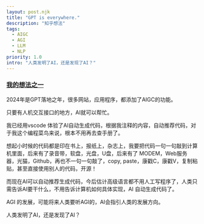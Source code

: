 ```yaml
---
layout: post.njk
title: "GPT is everywhere."
description: "知乎想法"
tags:
  - AIGC
  - AGI
  - LLM
  - NLP
priority: 1.0
intro: "人类发明了AI，还是发现了AI？"
---
```


### [我的想法之一](https://www.zhihu.com/pin/1797106700400066561)  

2024年是GPT落地之年，很多网站，应用程序，都添加了AIGC的功能。

只要有人机交互接口的地方，AI就可以帮忙。  

我已经用vscode 体验了AI自动生成代码，根据我注释的内容，自动推荐代码，对于我这个编程菜鸟来说，根本不用再去查手册了。

想起小时候的代码都是印在书上，报纸上，杂志上，我要把代码一句一句敲到计算机里面，后来有了录音带，软盘，光盘，U盘，后来有了 MODEM，Web服务器，光猫，Github，再也不一句一句敲了，copy, paste，康戳C，康戳V，复制粘贴，甚至直接使用别人的代码，开源！

而现在AI可以自动推荐生成代码，今后估计高级语言都不用人工写程序了，人类只需告诉AI要干什么，不用告诉计算机如何具体实现，AI 自动生成代码了。

AGI 的发展，可能将来人类要听AGI的，AI会指引人类的发展方向。

人类发明了AI，还是发现了AI？